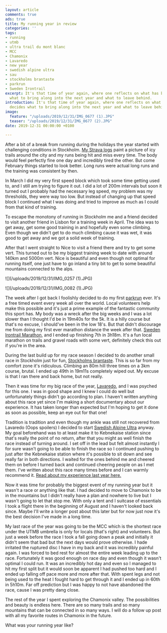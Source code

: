 ```yaml
---
layout: article
comments: true
ads: true
title: My running year in review
categories: ''
tags:
- running
- utmb
- ultra trail du mont blanc
- MCC
- Chamonix
- Lavaredo
- new year
- swedish alpine ultra
- sau
- stockholms brantaste
- parkrun
- Sweden Irontrail
excerpt: It's that time of year again, where one reflects on what has been and decides
  what to bring along into the next year and what to leave behind.
introduction: It's that time of year again, where one reflects on what has been and
  decides what to bring along into the next year and what to leave behind.
image:
  feature: "/uploads/2019/12/31/IMG_0677 (1).JPG"
  teaser: "/uploads/2019/12/31/IMG_0677 (2).JPG"
date: 2019-12-31 00:00:00 +0100

---
```

After a bit of a break from running during the holidays the year started with challenging conditions in Stockholm. [My Strava logs](https://www.strava.com/athletes/9959817 "https://www.strava.com/athletes/9959817") paint a picture of icy trails around the city and my runs being hit and miss every time. The body would feel perfectly fine one day and incredibly tired the other. But come February things started to look better. Long runs were actual long runs and the training was consistent by then.

In March I did my very first speed block which took some time getting used to, and I still am trying to figure it out. I did a lot of 200m intervals but soon it turned out I probably had the necessary leg speed, my problem was my thresholds, they were way too low. But instead of changing up that speed block I continued what I was doing and tried to improve as much as I could from that kind of training.

To escape the monotony of running in Stockholm me and a friend decided to visit another friend in Lisbon for a training week in April. The idea was to get away, get some good training in and hopefully even some climbing. Even though we didn't get to do much climbing cause it was wet, it was good to get away and we got a solid week of training.

After that I went straight to Nice to visit a friend there and try to get some vert. This turned out to be my biggest training week to date with around 140km and 5000m vert. Nice is beautiful and even though not optimal for running itself, one just have to go inland a tiny bit to get to some beautiful mountains connected to the alps.

![](/uploads/2019/12/31/IMG_0257 (1).JPG)

![](/uploads/2019/12/31/IMG_0082 (1).JPG)

The week after I got back I foolishly decided to do my first [parkrun](https://www.parkrun.com/ "https://www.parkrun.com/") ever. It's a free timed event every week all over the world. Local volunteers help make this possible and it's just a prime example of the fantastic community this sport has. My body was a wreck after the big weeks and I was a lot slower than I thought I'd be in 19m40s for the 5k. It is a hilly course but that's no excuse, I should've been in the low 18's. But that didn't discourage me from doing my first ever marathon distance the week after that. [Sweden Irontrail Marathon](http://irontrail.se/ "http://irontrail.se/"), and I ended up finishing 7th in 3h18m. It's a fun local marathon on trails and gravel roads with some vert, definitely check this out if you're in the area.

During the last build up for my race season I decided to do another small race in Stockholm just for fun, [Stockholms brantaste](https://stockholmsbrantaste.se/ "https://stockholmsbrantaste.se/"). This is so far from my comfort zone it's ridiculous. Climbing an 80m hill three times on a 3km course, brutal. I ended up 49th in 19m11s completely wiped out. My excuse is that I ran there and back home, but not really.

Then it was time for my big race of the year, [Lavaredo](https://ultratrail.it/ "https://ultratrail.it/"), and I was psyched for this one. I was in good shape and I knew I could do well but unfortunately things didn't go according to plan. I haven't written anything about this race yet since I'm making a short documentary about our experience. It has taken longer than expected but I'm hoping to get it done as soon as possible, keep an eye out for that one!

Tradition is tradition and even though my ankle was still not recovered from Lavaredo (Oops spoilers) I decided to start [Swedish Alpine Ultra](http://www.swedishalpineultra.se/ "http://www.swedishalpineultra.se/") anyway. My goal beforehand was to at least make it to Kebnekaise station since that's really the point of no return, after that you might as well finish the race instead of turning around. I set off in the lead but felt almost instantly I for sure wasn't going to be able to finish the race so I continued pushing to just after the Kebnekaise station where it's possible to sit down and see really far in both directions. I waited for the ones behind me and cheered them on before I turned back and continued cheering people on as I met them. I've written about this race many times before and I can warmly recommend it. [Read about my experience last year here.](http://desolaterunner.com/journal/race-report-swedish-alpine-ultra-2018/ "http://desolaterunner.com/journal/race-report-swedish-alpine-ultra-2018/")

Now it was time for probably the biggest event of my running year but it wasn't a race or anything like that. I had decided to move to Chamonix to be in the mountains but I didn't really have a plan and nowhere to live but I wasn't going to let that stop me. With only a tent and I suitcase of essentials I took a flight there in the beginning of August and I haven't looked back since. Maybe I'll write a longer post about this later but for now just now it's the best decision I've made in a long time.

My last race of the year was going to be the MCC which is the shortest race under the UTMB umbrella is only for locals (that's right) and volunteers. But just a week before the race I took a fall going down a peak and initially it didn't seem that bad but the next days would prove otherwise. I hade irritated the ruptured disc I have in my back and it was incredibly painful again. I was forced to bed rest for almost the entire week leading up to the race. Fortunately it was good enough on race day and even though it wasn't optimal I could run. It was an incredibly hot day and even so I managed to hit my first split but it would soon be apparent I had pushed too hard and I ended up falling off pace more and more after that. With spent legs and not being used to the heat I fought hard to get through it and I ended up in 60th in 5h10m. Far off prediction but I was happy to not have abandoned the race, cause I was pretty dang close.

The rest of the year I spent exploring the Chamonix valley. The possibilities and beauty is endless here. There are so many trails and so many mountains that can be connected in so many ways. I will do a follow up post with all my favorite routes in Chamonix in the future.

What was your running year like?